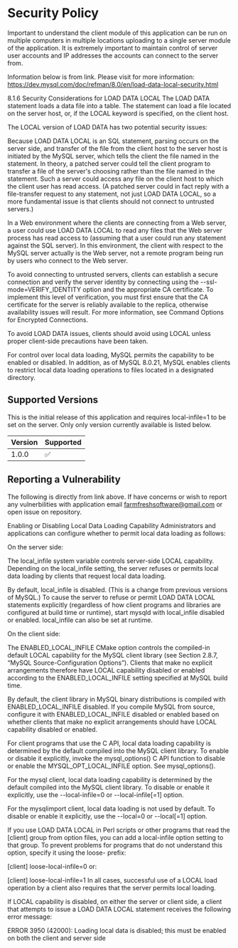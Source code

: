 # Security Policy
Important to understand the client module of this application can be run on multiple computers in multiple locations uploading to a single server module of the application.
It is extremely important to maintain control of server user accounts and IP addresses the accounts can connect to the server from.

Information below is from link. Please visit for more information: https://dev.mysql.com/doc/refman/8.0/en/load-data-local-security.html

8.1.6 Security Considerations for LOAD DATA LOCAL
The LOAD DATA statement loads a data file into a table. The statement can load a file located on the server host, or, if the LOCAL keyword is specified, on the client host.

The LOCAL version of LOAD DATA has two potential security issues:

Because LOAD DATA LOCAL is an SQL statement, parsing occurs on the server side, and transfer of the file from the client host to the server host is initiated by the MySQL server, which tells the client the file named in the statement. In theory, a patched server could tell the client program to transfer a file of the server's choosing rather than the file named in the statement. Such a server could access any file on the client host to which the client user has read access. (A patched server could in fact reply with a file-transfer request to any statement, not just LOAD DATA LOCAL, so a more fundamental issue is that clients should not connect to untrusted servers.)

In a Web environment where the clients are connecting from a Web server, a user could use LOAD DATA LOCAL to read any files that the Web server process has read access to (assuming that a user could run any statement against the SQL server). In this environment, the client with respect to the MySQL server actually is the Web server, not a remote program being run by users who connect to the Web server.

To avoid connecting to untrusted servers, clients can establish a secure connection and verify the server identity by connecting using the --ssl-mode=VERIFY_IDENTITY option and the appropriate CA certificate. To implement this level of verification, you must first ensure that the CA certificate for the server is reliably available to the replica, otherwise availability issues will result. For more information, see Command Options for Encrypted Connections.

To avoid LOAD DATA issues, clients should avoid using LOCAL unless proper client-side precautions have been taken.

For control over local data loading, MySQL permits the capability to be enabled or disabled. In addition, as of MySQL 8.0.21, MySQL enables clients to restrict local data loading operations to files located in a designated directory.

## Supported Versions

This is the initial release of this application and requires local-infile=1 to be set on the server. Only only version currently available is listed below.

| Version | Supported          |
| ------- | ------------------ |
| 1.0.0   | :white_check_mark: |

## Reporting a Vulnerability
The following is directly from link above. If have concerns or wish to report any vulnerbilities with application email farmfreshsoftware@gmail.com or open issue on repository.

Enabling or Disabling Local Data Loading Capability
Administrators and applications can configure whether to permit local data loading as follows:

On the server side:

The local_infile system variable controls server-side LOCAL capability. Depending on the local_infile setting, the server refuses or permits local data loading by clients that request local data loading.

By default, local_infile is disabled. (This is a change from previous versions of MySQL.) To cause the server to refuse or permit LOAD DATA LOCAL statements explicitly (regardless of how client programs and libraries are configured at build time or runtime), start mysqld with local_infile disabled or enabled. local_infile can also be set at runtime.

On the client side:

The ENABLED_LOCAL_INFILE CMake option controls the compiled-in default LOCAL capability for the MySQL client library (see Section 2.8.7, “MySQL Source-Configuration Options”). Clients that make no explicit arrangements therefore have LOCAL capability disabled or enabled according to the ENABLED_LOCAL_INFILE setting specified at MySQL build time.

By default, the client library in MySQL binary distributions is compiled with ENABLED_LOCAL_INFILE disabled. If you compile MySQL from source, configure it with ENABLED_LOCAL_INFILE disabled or enabled based on whether clients that make no explicit arrangements should have LOCAL capability disabled or enabled.

For client programs that use the C API, local data loading capability is determined by the default compiled into the MySQL client library. To enable or disable it explicitly, invoke the mysql_options() C API function to disable or enable the MYSQL_OPT_LOCAL_INFILE option. See mysql_options().

For the mysql client, local data loading capability is determined by the default compiled into the MySQL client library. To disable or enable it explicitly, use the --local-infile=0 or --local-infile[=1] option.

For the mysqlimport client, local data loading is not used by default. To disable or enable it explicitly, use the --local=0 or --local[=1] option.

If you use LOAD DATA LOCAL in Perl scripts or other programs that read the [client] group from option files, you can add a local-infile option setting to that group. To prevent problems for programs that do not understand this option, specify it using the loose- prefix:

[client]
loose-local-infile=0
or:

[client]
loose-local-infile=1
In all cases, successful use of a LOCAL load operation by a client also requires that the server permits local loading.

If LOCAL capability is disabled, on either the server or client side, a client that attempts to issue a LOAD DATA LOCAL statement receives the following error message:

ERROR 3950 (42000): Loading local data is disabled; this must be
enabled on both the client and server side

